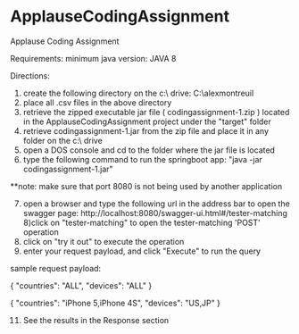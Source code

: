 # ApplauseCodingAssignment
Applause Coding Assignment

Requirements:
minimum java version: JAVA 8

Directions:
1) create the following directory on the c:\ drive: C:\alexmontreuil
2) place all .csv files in the above directory
3) retrieve the zipped executable jar file ( codingassignment-1.zip ) located in the ApplauseCodingAssignment project under the "target" folder
4) retrieve codingassignment-1.jar from the zip file and place it in any folder on the c:\ drive
5) open a DOS console and cd to the folder where the jar file is located
6) type the following command to run the springboot app:
"java -jar codingassignment-1.jar"

**note: make sure that port 8080 is not being used by another application

7) open a browser and type the following url in the address bar to open the swagger page:
http://localhost:8080/swagger-ui.html#/tester-matching
8)click on "tester-matching" to open the tester-matching 'POST' operation
9) click on "try it out" to execute the operation
10) enter your request payload, and click "Execute" to run the query

sample request payload:

{
  "countries": "ALL",
  "devices": "ALL"
}

{
  "countries": "iPhone 5,iPhone 4S",
  "devices": "US,JP"
}

11) See the results in the Response section


